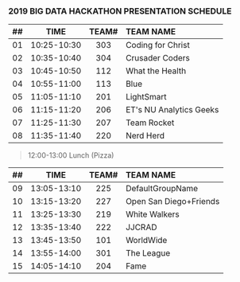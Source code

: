 ### 2019 BIG DATA HACKATHON PRESENTATION SCHEDULE

| ## |    TIME       | TEAM# |         TEAM NAME         |
| -- | :-----------: | :---: | :------------------------ |
| 01 |  10:25-10:30  |  303  |  Coding for Christ        |
| 02 |  10:35-10:40  |  304  |  Crusader Coders          |
| 03 |  10:45-10:50  |  112  |  What the Health          |
| 04 |  10:55-11:00  |  113  |  Blue                     |
| 05 |  11:05-11:10  |  201  |  LightSmart               |
| 06 |  11:15-11:20  |  206  |  ET's NU Analytics Geeks  |
| 07 |  11:25-11:30  |  207  |  Team Rocket              |
| 08 |  11:35-11:40  |  220  |  Nerd Herd                |

> 12:00-13:00 Lunch (Pizza)

| ## |    TIME       | TEAM# |         TEAM NAME         |
| -- | :-----------: | :---: | :------------------------ |
| 09 |  13:05-13:10  |  225  |  DefaultGroupName         |
| 10 |  13:15-13:20  |  227  |  Open San Diego+Friends   |
| 11 |  13:25-13:30  |  219  |  White Walkers            |
| 12 |  13:35-13:40  |  222  |  JJCRAD                   |
| 13 |  13:45-13:50  |  101  |  WorldWide                |
| 14 |  13:55-14:00  |  301  |  The League               |
| 15 |  14:05-14:10  |  204  |  Fame                     |
